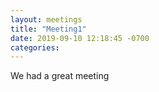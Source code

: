 ```yaml
---
layout: meetings
title: "Meeting1"
date: 2019-09-10 12:18:45 -0700
categories: 
---
```

We had a great meeting
